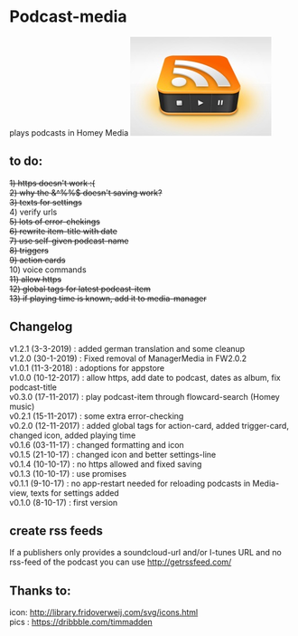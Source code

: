 # Podcast-media
plays podcasts in Homey Media
![picture](https://github.com/bvdbos/com.sasteren.podcast/blob/master/assets/images/small.jpg)  

## to do:
<strike>1) https doesn't work :(</strike>  
<strike>2) why the &^%%$ doesn't saving work?</strike>  
<strike>3) texts for settings</strike>  
4) verify urls  
<strike>5) lots of error-chekings</strike>  
<strike>6) rewrite item-title with date</strike>  
<strike>7) use self-given podcast-name</strike>    
<strike>8) triggers</strike>  
<strike>9) action cards</strike>  
10) voice commands  
<strike>11) allow https</strike>  
<strike>12) global tags for latest podcast-item</strike>  
<strike>13) if playing time is known, add it to media-manager</strike>  

## Changelog
v1.2.1 (3-3-2019) : added german translation and some cleanup  
v1.2.0 (30-1-2019) : Fixed removal of ManagerMedia in FW2.0.2  
v1.0.1 (11-3-2018) : adoptions for appstore  
v1.0.0 (10-12-2017) : allow https, add date to podcast, dates as album, fix podcast-title  
v0.3.0 (17-11-2017) : play podcast-item through flowcard-search (Homey music)  
v0.2.1 (15-11-2017) : some extra error-checking  
v0.2.0 (12-11-2017) : added global tags for action-card, added trigger-card, changed icon, added playing time  
v0.1.6 (03-11-17) : changed formatting and icon  
v0.1.5 (21-10-17) : changed icon and better settings-line  
v0.1.4 (10-10-17) : no https allowed and fixed saving  
v0.1.3 (10-10-17) : use promises  
v0.1.1 (9-10-17) : no app-restart needed for reloading podcasts in Media-view, texts for settings added  
v0.1.0 (8-10-17) : first version  
  
## create rss feeds
If a publishers only provides a soundcloud-url and/or I-tunes URL and no rss-feed of the podcast you can use
http://getrssfeed.com/
  
## Thanks to:
icon: http://library.fridoverweij.com/svg/icons.html  
pics : https://dribbble.com/timmadden  
  